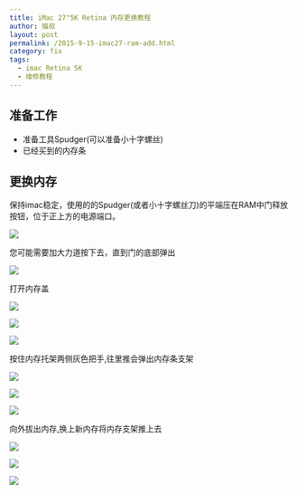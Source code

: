 ```yaml
---
title: iMac 27"5K Retina 内存更换教程
author: 猫叔
layout: post
permalink: /2015-9-15-imac27-ram-add.html
category: fix
tags:
  - imac Retina 5K
  - 维修教程
---
```


## 准备工作

* 准备工具Spudger(可以准备小十字螺丝)
* 已经买到的内存条


## 更换内存
保持imac稳定，使用的的Spudger(或者小十字螺丝刀)的平端压在RAM中门释放按钮，位于正上方的电源端口。

![](http://cache.maoshu.cc/fix/dNTgcKU3dVoLsw1C.jpg)

您可能需要加大力道按下去，直到门的底部弹出

![](http://cache.maoshu.cc/fix/wLXGopDcKbTxLsIv.jpg)

打开内存盖

![](http://cache.maoshu.cc/fix/W1B4OmN2sAshIdrE.jpg)

![](http://cache.maoshu.cc/fix/hhI4LZHvC16YptTb.jpg)

![](http://cache.maoshu.cc/fix/Vfsy2ExaLAUvxYJx.jpg)

按住内存托架两侧灰色把手,往里推会弹出内存条支架

![](http://cache.maoshu.cc/fix/pM1ACFnOTNB6NvOQ.jpg)

![](http://cache.maoshu.cc/fix/pM1ACFnOTNB6NvOQ.jpg)

![](http://cache.maoshu.cc/fix/oiQjrJB1nmsRcIFS.jpg)

向外拔出内存,换上新内存将内存支架推上去

![](http://cache.maoshu.cc/fix/N6x3xIxmbjBcNsPw.jpg)

![](http://cache.maoshu.cc/fix/XMbiTspfMtHPnAcx.jpg)

![](http://cache.maoshu.cc/fix/pM1ACFnOTNB6NvOQ.jpg)


